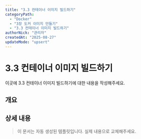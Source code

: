 ```yaml
---
title: "3.3 컨테이너 이미지 빌드하기"
categoryPath:
  - "Docker"
  - "3장 도커 이미지 만들기"
  - "3.3 컨테이너 이미지 빌드하기"
authorNick: "관리자"
createdAt: "2025-08-27"
updateMode: "upsert"
---
```


# 3.3 컨테이너 이미지 빌드하기

이곳에 3.3 컨테이너 이미지 빌드하기에 대한 내용을 작성해주세요.

## 개요

<!-- 내용을 작성해주세요 -->

## 상세 내용

<!-- 내용을 작성해주세요 -->

> 이 문서는 자동 생성된 템플릿입니다. 실제 내용으로 교체해주세요.
